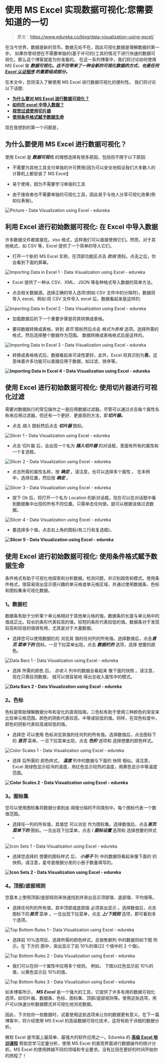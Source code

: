 # 使用 MS Excel 实现数据可视化:您需要知道的一切

> 原文：<https://www.edureka.co/blog/data-visualization-using-excel/>

在当今世界，数据是新的货币。数据无处不在，因此可视化数据是理解数据的第一步。 如果你曾经想在不需要单独的(基于许可的)工具的情况下进行快速的数据可视化，那么这个博客就是为你准备的。 在这一系列博客中，我们将讨论如何使用 MS Excel 做 ***数据可视化。这不仅带来了一种全新的可视化数据的方式，也是任何 [***Excel 认证程序***](https://www.edureka.co/excel-vba-training-course) 的重要组成部分。***

在本文中，您将深入了解使用 MS Excel 进行数据可视化的便利性。 我们将讨论以下话题:

*   [**为什么要对 MS Excel 进行数据可视化？**](#whyexcelfordatavisualization)
*   [**如何在 excel 中导入数据？**](#howtoimportdatainexcel)
*   [**视觉过滤使用切片器**](#slicer)
*   [**使用条件格式赋予数据生命**](#conditionalformatting)

现在我想到的第一个问题是，

## **为什么要使用 MS Excel 进行数据可视化？**

使用 Excel 是 ***数据可视化*** 的理想选择有很多原因，包括但不限于以下原因:

*   不需要为其他工具支付单独的许可费用(因为可以安全地假设我们大多数人的计算机上都安装了 MS Excel】

*   易于使用，因为不需要学习单独的工具

*   由于接收者也不需要单独的可视化工具，因此易于与他人分享可视化效果(例如仪表板)。

![Picture - Data Visualization using Excel - edureka](img/767bced242d4df1f21f70f171e471e43.png)

## **利用 Excel 进行初始数据可视化:** **在 Excel 中导入数据**

许多数据文件都直接在。xlsx 格式，这样我们可以直接使用它们。然而，对于其他格式，如 CSV 等，Excel 提供了一个简单的导入它们。

*   打开一个新的 MS Excel 实例，在顶部功能区点击 *数据* 图标。点击之后，你会看到下面的屏幕。

![Importing Data in Excel 1 - Data Visualization using Excel - edureka](img/3a226a615183aedc559b5af3a2b3a826.png)

*   Excel 提供了一种从 CSV、XML、JSON 等各种格式导入数据的简单方法。

*   点击相关数据源。选择正确的导入选项(例如 CSV 文件中的分隔符)，数据将导入 excel。例如:将 CSV 文件导入 excel 后，数据看起来是这样的:

![Importing Data in Excel 2 - Data Visualization using Excel - edureka](img/5bbce93b305f2a55356f1cbc77946946.png)

*   加载数据后的下一个重要步骤是将其转换成表格。

*   要将数据转换成表格，转到 *首页* 图标然后点击 *格式为表格* 选项。选择所需的格式，然后选择整个数据作为范围。 数据转换成表格格式后是这样的。

![Importing Data in Excel 3 - Data Visualization using Excel - edureka](img/862805608546f06198ed03de03f4d50d.png)

*   转换成表格格式后，数据看起来可读性更好。此外，Excel 将其识别为**表**，这意味着许多功能可以直接应用于数据，如过滤、排序等。

**![Importing Data in Excel 4 - Data Visualization using Excel - edureka](img/78703a537cc9e4dac1782ac908d4a52d.png)**

## **使用 Excel 进行初始数据可视化:** **使用切片器进行可视化过滤**

需要对数据执行的常见操作之一是应用数据过滤器。尽管可以通过点击每个属性名称来应用过滤器，但还有一个更好、更直观的方法，即***切片器。***

*   点击 *插入* 图标然后点击 ***切片器*** 图标。

![Slicer 1 - Data Visualization using Excel - edureka](img/250ef6cdb8728def07fd22aef89b38c0.png)

*   点击 切片器 后，会出现一个名为 ***插入切片器*** 的对话框，里面有所有的属性和一个复选框。

![Slicer 2 - Data Visualization using Excel - edureka](img/babb3e3e4318ef7404720e3c999ed91f.png)

*   点击所需的属性名称，按 ***确定*** 。请注意，也可以选择多个属性 。 在本例 中，选择位置，然后按 ***确定*** 。

![Slicer 3 - Data Visualization using Excel - edureka](img/326a70c64d243dd6121b703391830ae6.png)

*   按下 Ok 后，将打开一个名为 Location 的新对话框。现在可以在对话框中看到数据集中出现的所有不同位置。只需单击任何值，就可以根据该值过滤数据。

![Slicer 4 - Data Visualization using Excel - edureka](img/56890a4258a1d9e662cff14dbe65ba32.png)

*   要选择多个值，点击右上角的图标(有三行和复选框)。

**![Slicer 5 - Data Visualization using Excel - edureka](img/ae7b34bfe483fa888852c7bd2bf4f079.png)**

## **使用 Excel 进行初始数据可视化:** **使用条件格式赋予数据生命**

条件格式有助于可视化地探索和分析数据，检测问题，并识别趋势和模式。使用条件格式，很容易突出显示感兴趣的单元格或单元格区域，并通过使用数据条、色标和图标集来可视化数据。

### **1。数据栏**

数据条有助于分析某个单元格相对于其他单元格的值。数据条的长度与单元格中的值成正比。较长的条形代表较高的值，较短的条形代表较低的值。数据条对于发现较高和较低的值很有用，尤其是对于大量数据。

*   选择您可以使用数据栏的 浏览其 值的任何列的所有值。选择数值后，点击******首页*** 菜单下的*** 图标。一旦下拉菜单出现，点击 ***数据栏的*** 选项，选择 想要的颜色。

![Data Bars 1 - Data Visualization using Excel - edureka](img/1b1e72298f6e1610c5d04fd0d14a5040.png)

*   选择 所需的颜色 后， *总收入* 列中的数据会看起来 像下面的快照 。请注意，现在只需目测数据， 就可以很容易地 得出总收入属性中的模式。

**![Data Bars 2 - Data Visualization using Excel - edureka](img/b7d7097060f9c53403c9ca3ede0e360d.png)**

### **2。色标**

色标是帮助理解数据分布和变化的直观指南。三色标有助于使用三种颜色的渐变来比较单元格范围。颜色的阴影代表较高、中等或较低的值。同样，在双色标度中，颜色的阴影代表较高或较低的值。

*   选择您 可以使用 色标浏览其值的任何列的所有值。选择数值后，点击图标下的 ***首页*** 菜单。一旦下拉菜单出现，点击 ***色阶*** 选项和 选择想要的颜色样式。

![Color Scales 1 - Data Visualization using Excel - edureka](img/cb1cae52df35b6e0125779b21090e809.png)

*   选择 后所需的 颜色样式， ***温度*** 列中的数据与下面的 快照 相似。请注意，Excel 用绿色显示较冷的温度，用红色显示较热的温度，用黄色显示中等温度范围。

**![Color Scales 2 - Data Visualization using Excel - edureka](img/60b3eacd55cdca0a93533b0cba16d854.png)**

### **3。图标集**

您可以使用图标集将数据分类到由 阈值分隔的不同类别中。每个图标代表一个数值范围。

*   选择任一列的所有值，其值您 可以浏览 作为图标集。选择数值后，点击******首页*** 菜单下的*** 图标。一旦出现下拉菜单，点击 *I **图标设置*** 选项和 选择想要的样式 。

![Icon Sets 1 - Data Visualization using Excel - edureka](img/d05589955bb9720cd7e4740504fc0797.png)

*   选择您选择的 想要的图标样式 后， ***小册子*** 列 中的数据将看起来像下面的 的快照。请注意，星号是根据分发的小册子数量填写的。

**![Icon Sets 2 - Data Visualization using Excel - edureka](img/a0e311811a2a81f7ec3644be3ecffd92.png)**

### **4。顶部/底部规则**

您基本上使用顶部/底部规则来快速找到并突出显示顶部值、底部值、平均值等。

*   选择任何列的所有值，其中顶部或底部值 必须突出显示 。选择数值后，点击图标下的***首页*** 菜单 。一旦出现下拉菜单，点击 ***上/下规则*** 选项，即可看到多个选项。

![Top Bottom Rules 1 - Data Visualization using Excel - edureka](img/827a2936e51731225e31943f9a54cdf7.png)

*   选择前 10%选项后，选择所需的颜色样式。总销售额列 中的数据将如下图 所示。在 下方的 图中，突出显示了前 10%的值(22 个值中的 2 个值)。

![Top Bottom Rules 2 - Data Visualization using Excel - edureka](img/0fa1a6b54027b8ecd8d98cd6989fe81e.png)

*   我们可以在同一个属性中应用多个规则。 例如， 下图以红色显示前 10%的值，以黄色显示后 10%的值。

![Top Bottom Rules 3 - Data Visualization using Excel - edureka](img/3083df1fd589ccbf4f224873da5585cc.png)

如本博客所示， ***MS Excel*** 是一个强大的工具，它提供了许多有用的数据可视化选项，如切片器、数据条、色标、图标集、顶部/底部规则等。使用这些选项，用户可以快速分析数据模式并可视化地浏览数据。

因此，下次给你一些数据时，试着使用这些选项来让你的数据更有意义。在下一篇博客中，将介绍使用 MS Excel 的高级数据可视化技术，这将有助于详细的数据分析。

微软 Excel 是市面上最简单、最强大的软件应用之一。Edureka 的 [**高级 Excel 培训课程**](https://www.edureka.co/excel-vba-training-course) 帮助您学习定量分析，使用 MS Excel 的直观界面进行数据操作的统计分析。MS Excel 的使用跨越不同的领域和专业要求。没有比现在更好的时间开始你的旅程了！